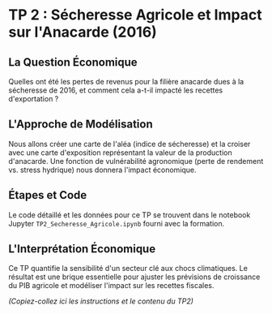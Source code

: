 # TP 2 : Sécheresse Agricole et Impact sur l'Anacarde (2016)

## La Question Économique

Quelles ont été les pertes de revenus pour la filière anacarde dues à la sécheresse de 2016, et comment cela a-t-il impacté les recettes d'exportation ?

## L'Approche de Modélisation

Nous allons créer une carte de l'aléa (indice de sécheresse) et la croiser avec une carte d'exposition représentant la valeur de la production d'anacarde. Une fonction de vulnérabilité agronomique (perte de rendement vs. stress hydrique) nous donnera l'impact économique.

## Étapes et Code

Le code détaillé et les données pour ce TP se trouvent dans le notebook Jupyter `TP2_Secheresse_Agricole.ipynb` fourni avec la formation.

## L'Interprétation Économique

Ce TP quantifie la sensibilité d'un secteur clé aux chocs climatiques. Le résultat est une brique essentielle pour ajuster les prévisions de croissance du PIB agricole et modéliser l'impact sur les recettes fiscales.

_(Copiez-collez ici les instructions et le contenu du TP2)_
